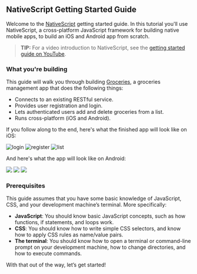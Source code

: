 ## NativeScript Getting Started Guide

Welcome to the [NativeScript](https://www.nativescript.org/) getting started guide. In this tutorial you'll use NativeScript, a cross-platform JavaScript framework for building native mobile apps, to build an iOS and Android app from scratch.

> **TIP:** For a video introduction to NativeScript, see the [getting started guide on YouTube](https://www.youtube.com/watch?v=rsCT5fpES4Q).

### What you're building

This guide will walk you through building [Groceries](https://github.com/NativeScript/sample-Groceries), a groceries management app that does the following things:

- Connects to an existing RESTful service.
- Provides user registration and login.
- Lets authenticated users add and delete groceries from a list.
- Runs cross-platform (iOS and Android).

If you follow along to the end, here's what the finished app will look like on iOS:

![login]({{site.baseurl}}/img/cli-getting-started/chapter0/ios/1.png)
![register]({{site.baseurl}}/img/cli-getting-started/chapter0/ios/2.png)
![list]({{site.baseurl}}/img/cli-getting-started/chapter0/ios/3.png)

And here's what the app will look like on Android:

![]({{site.baseurl}}/img/cli-getting-started/chapter0/android/1.png)
![]({{site.baseurl}}/img/cli-getting-started/chapter0/android/2.png)
![]({{site.baseurl}}/img/cli-getting-started/chapter0/android/3.png)

### Prerequisites

This guide assumes that you have some basic knowledge of JavaScript, CSS, and your development machine’s terminal. More specifically:

* **JavaScript**: You should know basic JavaScript concepts, such as how functions, if statements, and loops work.
* **CSS**: You should know how to write simple CSS selectors, and know how to apply CSS rules as name/value pairs.
* **The terminal**: You should know how to open a terminal or command-line prompt on your development machine, how to change directories, and how to execute commands.

With that out of the way, let’s get started!
